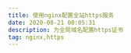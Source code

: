 ```yaml
---
title: 使用nginx配置全站https服务
date: 2020-08-21 00:05:31
description: 为全局域名配置https证书
tag: nginx,https
---
```


